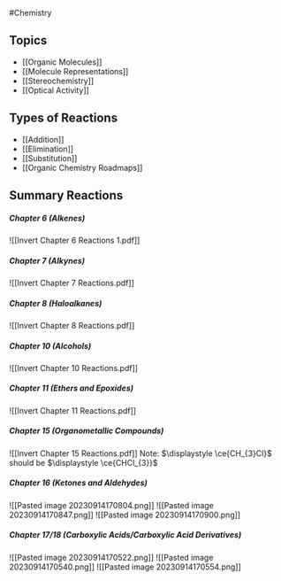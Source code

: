 #Chemistry
## Topics
* [[Organic Molecules]]
* [[Molecule Representations]]
* [[Stereochemistry]]
* [[Optical Activity]]
## Types of Reactions
* [[Addition]]
* [[Elimination]]
* [[Substitution]]
* [[Organic Chemistry Roadmaps]]
## Summary Reactions
##### Chapter 6 (Alkenes)
![[Invert Chapter 6 Reactions 1.pdf]]
##### Chapter 7 (Alkynes)
![[Invert Chapter 7 Reactions.pdf]]
##### Chapter 8 (Haloalkanes)
![[Invert Chapter 8 Reactions.pdf]]
##### Chapter 10 (Alcohols)
![[Invert Chapter 10 Reactions.pdf]]
##### Chapter 11 (Ethers and Epoxides)
![[Invert Chapter 11 Reactions.pdf]]
##### Chapter 15 (Organometallic Compounds)

![[Invert Chapter 15 Reactions.pdf]]
Note: $\displaystyle \ce{CH_{3}Cl}$ should be $\displaystyle \ce{CHCl_{3}}$
##### Chapter 16 (Ketones and Aldehydes)
![[Pasted image 20230914170804.png]]
![[Pasted image 20230914170847.png]]
![[Pasted image 20230914170900.png]]
##### Chapter 17/18 (Carboxylic Acids/Carboxylic Acid Derivatives)
![[Pasted image 20230914170522.png]]
![[Pasted image 20230914170540.png]]
![[Pasted image 20230914170554.png]]